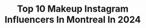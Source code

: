 ---
title: Top 10 Makeup Instagram Influencers In Montreal In 2024
description: >-
  Find top makeup Instagram influencers in Montreal in 2024. Most popular hashtags: #makeup #montreal #makeupartist #makeuplook.
platform: Instagram
hits: 58
text_top: See the top-rated Instagram profiles on inBeat.
text_bottom: Our database has 58 Instagram influencers like this in Montreal, Canada for you to work with.
profiles:
  - username: "mandy.iblushink"
    fullname: >-
      Lip Blush Educator | Eyebrows | Microblading | Mandy Mtoi
    bio: >-
      Lip Blush ■ Microblading◾Powder Brows MTL 🥇+15k procedures in 10yrs of expertise/experience🥇 I help women make💰& feel🔥 ☎️5148144864 @mandy.mtoi
    location: "Canada"
    followers: 13960
    engagement: 138
    commentsToLikes: 0.012335
    id: cl0dmt15lguup0i23kzgtadep
    verified: false
    hashtags: "#maquillagepermanentmontreal, #browsmontreal, #makeupmontreal, #powderbrows"
  - username: "aj.makeup"
    fullname: >-
      Montreal makeup artist
    bio: >-
      PRO MAKEUP ARTIST BEAUTY & BRIDAL SPECIALIST✨ +beauties @ajbeautystudio Collab Click email below for makeup Bookings https://ajmakeup.ca
    location: "Canada"
    followers: 17949
    engagement: 319
    commentsToLikes: 0.070562
    id: ckq6b06jbigox0j23bi50s8eh
    verified: false
    hashtags: "#montrealmakeup, #montrealmakeupartist, #mtlmua, #montreal"
  - username: "simplymaham"
    fullname: >-
      Maham
    bio: >-
      📍Toronto Pakistani-Canadian Counselling Psychologist 📚 Recollection of my memory🕊 Fashion • Lifestyle • Photography
    location: "Canada"
    followers: 55439
    engagement: 246
    commentsToLikes: 0.032642
    id: ck6u0k6kig66u0j71ia22m1vr
    verified: false
    hashtags: "#howtopose, #posingideas, #photography101, #desiblogger"
  - username: "chica_ruch"
    fullname: >-
      Ruchika Bhattacharya | Digital Creator
    bio: >-
      Beauty • Energy • Dance • Entertainment 𝐓𝐡𝐞𝐲 𝐜𝐚𝐥𝐥 𝐦𝐞 𝐂𝐡𝐢𝐜𝐚✨ Make up page: @getchicwithchica MSc. @mcgillu 2021🇨🇦| @stonybrooku 2017🇺🇸 📍MTL
    location: "Canada"
    followers: 39662
    engagement: 310
    commentsToLikes: 0.020194
    id: ckap4ag0x6h6j0i78rbo0uljj
    verified: false
    hashtags: "#runway, #reels, #montreal, #reelsinstagram"
  - username: "malikaberube"
    fullname: >-
      MONTREAL MAKEUP ARTIST
    bio: >-
      🎀for content & entrepreneurs girlies 🎀Turn your content & biz into a client MAGNET✨ 🎀Personal Brand, Mindset & Beauty|🔗Road to 7k$/month👇
    location: "Canada"
    followers: 9389
    engagement: 173
    commentsToLikes: 0.050481
    id: ck15tuhxnjyro0i19kgiu5y6y
    verified: false
    hashtags: "#beauty, #contenttips, #fashionmakeup, #makeuptutorial"
  - username: "miss.sugar.peach"
    fullname: >-
      𝑨𝑹𝑰𝑬𝑳𝑳𝑬
    bio: >-
      𝓌𝒶𝓉𝑒𝓇 𝓃𝓎𝓂𝓅𝒽 ✰ montreal ✰ makeup artist @back.in.the.garden ✰ also @roses.and.daffodils
    location: "Canada"
    followers: 243955
    engagement: 545
    commentsToLikes: 0.006090
    id: ck0u0v0w3uvzb0i19anozkw3r
    verified: false
    hashtags: "#hudabeauty, #maccosmetics, #limecrime, #makeupforever"
  - username: "sveascott"
    fullname: >-
      Svea Scott
    bio: >-
      Life, style, food and the journey of new momhood… Sharing all your new favourite places! Collab/UGC/social managing: sveascott.socials@hotmail.com
    location: "Canada"
    followers: 7943
    engagement: 466
    commentsToLikes: 0.114370
    id: ckap0g3elq4gs0i784rz22nzj
    verified: false
    hashtags: "#eats, #ontario, #foodie, #toronto"
  - username: "makeupbyclaudiav"
    fullname: >-
      Claudia Vitorino
    bio: >-
      & Makeup Educator Founder & Lead Makeup Artist @vitorino.beauty International Bookings Available Inquiries - email Online bookings available below ↴
    location: "Canada"
    followers: 24523
    engagement: 203
    commentsToLikes: 0.040753
    id: ckn9aygxkmcvo0j23f8qq0lqi
    verified: false
    hashtags: "#bridalmakeup, #makeupbyclaudiav, #montreal, #softglam"
  - username: "amandaboilyp"
    fullname: >-
      AMANDA BP
    bio: >-
      Content Creator | Model ,Fashion,Traveler To Collab•amandacollab07@gmail.com
    location: "Canada"
    followers: 33095
    engagement: 29
    commentsToLikes: 0.001591
    id: cldjk66frq3qn0j08y0htfaw5
    verified: false
    hashtags: "#hair, #montrealmakeupartist, #makeupartist, #makeup"
  - username: "beautybymathu"
    fullname: >-
      Mathusha Thurairajasingam
    bio: >-
      Beauty, Lifestyle, Fashion 💋 📍 Montréal 📩 mathusha@dulcedo.com TikTok (+110k) @mathusha.thurai
    location: "Canada"
    followers: 246486
    engagement: 81
    commentsToLikes: 0.025826
    id: ck14hntqqb9fh0i19j9ilw0j0
    verified: false
    hashtags: "#skincareroutine, #makeuplover, #transitionreel, #skincare"
---